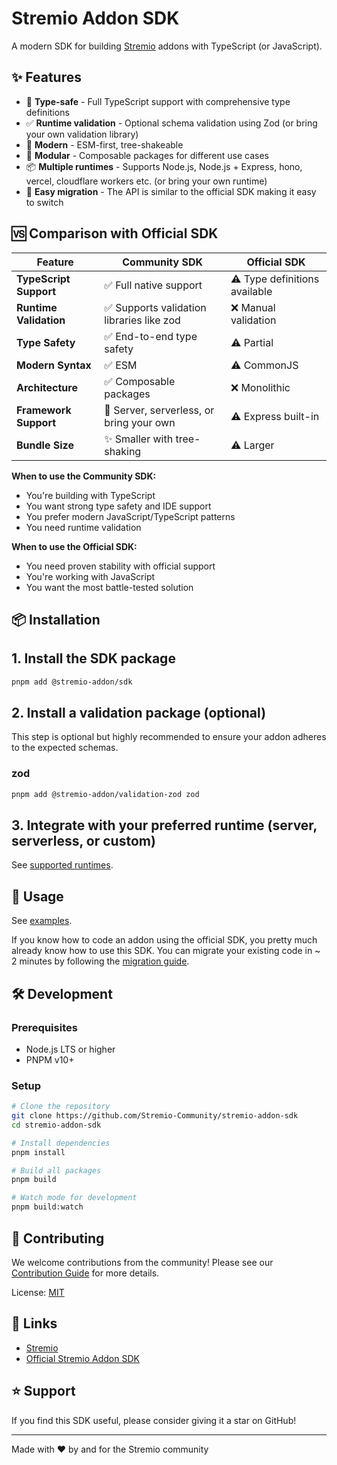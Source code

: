 # Stremio Addon SDK

A modern SDK for building [Stremio](https://www.stremio.com/) addons with TypeScript (or JavaScript).

## ✨ Features

- 🎯 **Type-safe** - Full TypeScript support with comprehensive type definitions
- ✅ **Runtime validation** - Optional schema validation using Zod (or bring your own validation library)
- 🚀 **Modern** - ESM-first, tree-shakeable
- 🧩 **Modular** - Composable packages for different use cases
- 📦 **Multiple runtimes** - Supports Node.js, Node.js + Express, hono, vercel, cloudflare workers etc. (or bring your own runtime)
- 🔧 **Easy migration** - The API is similar to the official SDK making it easy to switch

## 🆚 Comparison with Official SDK

| Feature                | Community SDK                             | Official SDK                  |
| ---------------------- | ----------------------------------------- | ----------------------------- |
| **TypeScript Support** | ✅ Full native support                    | ⚠️ Type definitions available |
| **Runtime Validation** | ✅ Supports validation libraries like zod | ❌ Manual validation          |
| **Type Safety**        | ✅ End-to-end type safety                 | ⚠️ Partial                    |
| **Modern Syntax**      | ✅ ESM                                    | ⚠️ CommonJS                   |
| **Architecture**       | ✅ Composable packages                    | ❌ Monolithic                 |
| **Framework Support**  | 🔄 Server, serverless, or bring your own  | ⚠️ Express built-in           |
| **Bundle Size**        | ✨ Smaller with tree-shaking              | ⚠️ Larger                     |

**When to use the Community SDK:**

- You're building with TypeScript
- You want strong type safety and IDE support
- You prefer modern JavaScript/TypeScript patterns
- You need runtime validation

**When to use the Official SDK:**

- You need proven stability with official support
- You're working with JavaScript
- You want the most battle-tested solution

## 📦 Installation

## 1. Install the SDK package

```bash
pnpm add @stremio-addon/sdk
```

## 2. Install a validation package (optional)

This step is optional but highly recommended to ensure your addon adheres to the expected schemas.

### zod

```bash
pnpm add @stremio-addon/validation-zod zod
```

## 3. Integrate with your preferred runtime (server, serverless, or custom)

See [supported runtimes](./docs/runtimes.md).

## 📖 Usage

See [examples](./examples/).

If you know how to code an addon using the official SDK, you pretty much already know how to use this SDK. You can migrate your existing code in ~ 2 minutes by following the [migration guide](./MIGRATION.md).

## 🛠️ Development

### Prerequisites

- Node.js LTS or higher
- PNPM v10+

### Setup

```bash
# Clone the repository
git clone https://github.com/Stremio-Community/stremio-addon-sdk
cd stremio-addon-sdk

# Install dependencies
pnpm install

# Build all packages
pnpm build

# Watch mode for development
pnpm build:watch
```

## 🤝 Contributing

We welcome contributions from the community! Please see our [Contribution Guide](CONTRIBUTING.md) for more details.

License: [MIT](./LICENSE)

## 🔗 Links

- [Stremio](https://www.stremio.com/)
- [Official Stremio Addon SDK](https://github.com/Stremio/stremio-addon-sdk)

## ⭐ Support

If you find this SDK useful, please consider giving it a star on GitHub!

---

Made with ❤️ by and for the Stremio community
